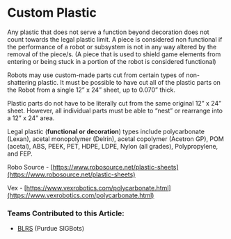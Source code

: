 # Custom Plastic

Any plastic that does not serve a function beyond decoration does not count towards the legal plastic limit. A piece is considered non functional if the performance of a robot or subsystem is not in any way altered by the removal of the piece/s. (A piece that is used to shield game elements from entering or being stuck in a portion of the robot is considered functional)

Robots may use custom-made parts cut from certain types of non-shattering plastic. It must be possible to have cut all of the plastic parts on the Robot from a single 12” x 24” sheet, up to 0.070” thick.

Plastic parts do not have to be literally cut from the same original 12” x 24” sheet. However, all individual parts must be able to “nest” or rearrange into a 12” x 24” area.&#x20;

Legal plastic (**functional or decoration**) types include polycarbonate (Lexan), acetal monopolymer (Delrin), acetal copolymer (Acetron GP), POM (acetal), ABS, PEEK, PET, HDPE, LDPE, Nylon (all grades), Polypropylene, and FEP.

Robo Source - [https://www.robosource.net/plastic-sheets](https://www.robosource.net/plastic-sheets)

Vex - [https://www.vexrobotics.com/polycarbonate.html](https://www.vexrobotics.com/polycarbonate.html)

### Teams Contributed to this Article:

* [BLRS](https://purduesigbots.com/) (Purdue SIGBots)
